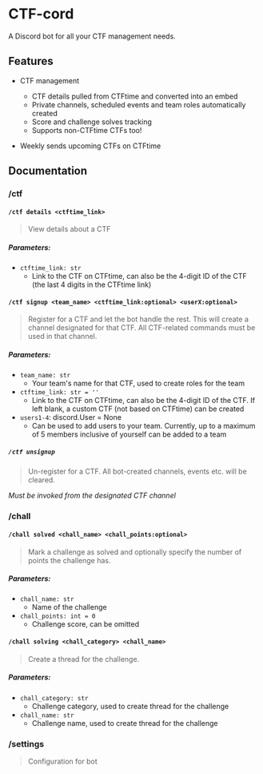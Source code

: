 # CTF-cord

A Discord bot for all your CTF management needs. 

## Features

* CTF management
	* CTF details pulled from CTFtime and converted into an embed
	* Private channels, scheduled events and team roles automatically created
	* Score and challenge solves tracking
	* Supports non-CTFtime CTFs too!

* Weekly sends upcoming CTFs on CTFtime

## Documentation

### /ctf

#### `/ctf details <ctftime_link>`

> View details about a CTF 

##### Parameters:

* `ctftime_link: str`
	* Link to the CTF on CTFtime, can also be the 4-digit ID of the CTF (the last 4 digits in the CTFtime link)

#### `/ctf signup <team_name> <ctftime_link:optional> <userX:optional>`

> Register for a CTF and let the bot handle the rest. This will create a channel designated for that CTF. All CTF-related commands must be used in that channel. 

##### Parameters:

* `team_name: str`
	* Your team's name for that CTF, used to create roles for the team
* `ctftime_link: str = ''`
	* Link to the CTF on CTFtime, can also be the 4-digit ID of the CTF. If left blank, a custom CTF (not based on CTFtime) can be created
* `users1-4`: discord.User = None
	* Can be used to add users to your team. Currently, up to a maximum of 5 members inclusive of yourself can be added to a team

##### `/ctf unsignup`

> Un-register for a CTF. All bot-created channels, events etc. will be cleared.

*Must be invoked from the designated CTF channel*

### /chall

#### `/chall solved <chall_name> <chall_points:optional>`

> Mark a challenge as solved and optionally specify the number of points the challenge has.

##### Parameters:

* `chall_name: str`
	* Name of the challenge
* `chall_points: int = 0`
	* Challenge score, can be omitted

#### `/chall solving <chall_category> <chall_name>`

> Create a thread for the challenge.

##### Parameters:
* `chall_category: str`
	* Challenge category, used to create thread for the challenge
* `chall_name: str`
	* Challenge name, used to create thread for the challenge

### /settings

> Configuration for bot
